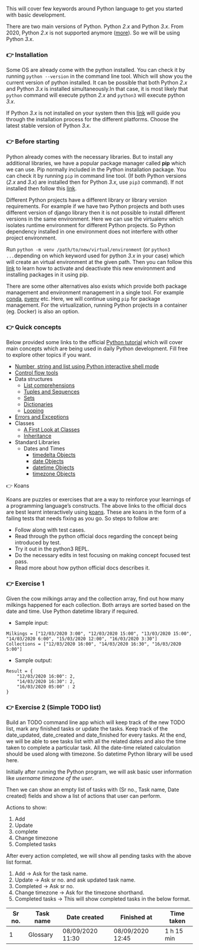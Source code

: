 This will cover few keywords around Python language to get you started with basic development.

There are two main versions of Python. Python *2.x* and Python *3.x*. From 2020, Python *2.x* is not supported anymore ([more](https://www.python.org/doc/sunset-python-2/)). So we will be using Python *3.x*.

### :point_right: Installation
Some OS are already come with the python installed. You can check it by running `python --version` in the command line tool. Which will show you the current version of python installed. It can be possible that both Python *2.x* and Python *3.x* is installed simultaneously.In that case, it is most likely that `python` command will execute python *2.x* and `python3` will execute python *3.x*.

If Python *3.x* is not installed on your system then this [link](https://wiki.python.org/moin/BeginnersGuide/Download) will guide you through the installation process for the different platforms. Choose the latest stable version of Python *3.x*.

### :point_right: Before starting
Python already comes with the necessary libraries. But to install any additional libraries, we have a popular package manager called **pip** which we can use. Pip normally included in the Python installation package. You can check it by running `pip` in command line tool. (If both Python versions (*2.x* and *3.x*) are installed then for Python *3.x*, use `pip3` command). If not installed then follow this [link](https://pip.pypa.io/en/stable/installing/).

Different Python projects have a different library or library version requirements. For example if we have two Python projects and both uses different version of django library then it is not possible to install different versions in the same environment. Here we can use the virtualenv which isolates runtime environment for different Python projects. So Python dependency installed in one environment does not interfere with other project environment.

Run `python -m venv /path/to/new/virtual/environment` (or `python3 ...`depending on which keyword used for python *3.x* in your case) which will create an virtual environment at the given path. Then you can follow this [link](https://docs.python.org/3/tutorial/venv.html) to learn how to activate and deactivate this new environment and installing packages in it using pip.

There are some other alternatives also exists which provide both package management and environment management in a single tool. For example [conda](https://conda.io/en/latest/), [pyenv](https://pipenv.pypa.io/en/latest/) etc. Here, we will continue using `pip` for package management. For the virtualization, running Python projects in a container (eg. Docker) is also an option.

### :point_right: Quick concepts
Below provided some links to the official [Python tutorial](https://docs.python.org/3/tutorial/) which will cover main concepts which are being used in daily Python development. Fill free to explore other topics if you want.

* [Number, string and list using Python interactive shell mode](https://docs.python.org/3/tutorial/introduction.html#using-python-as-a-calculator)
* [Control flow tools](https://docs.python.org/3/tutorial/controlflow.html)
* Data structures
    * [List comprehensions](https://docs.python.org/3/tutorial/datastructures.html#list-comprehensions)
    * [Tuples and Sequences](https://docs.python.org/3/tutorial/datastructures.html#tuples-and-sequences)
    * [Sets](https://docs.python.org/3/tutorial/datastructures.html#sets)
    * [Dictionaries](https://docs.python.org/3/tutorial/datastructures.html#dictionaries)
    * [Looping](https://docs.python.org/3/tutorial/datastructures.html#looping-techniques)
* [Errors and Exceptions](https://docs.python.org/3/tutorial/errors.html)
* Classes
    * [A First Look at Classes](https://docs.python.org/3/tutorial/classes.html#a-first-look-at-classes)
    * [Inheritance](https://docs.python.org/3/tutorial/classes.html#inheritance)
* Standard Libraries
    * Dates and Times
        * [timedelta Objects](https://docs.python.org/3/library/datetime.html#timedelta-objects)
        * [date Objects](https://docs.python.org/3/library/datetime.html#date-objects)
        * [datetime Objects](https://docs.python.org/3/library/datetime.html#datetime-objects)
        * [timezone Objects](https://docs.python.org/3/library/datetime.html#timezone-objects)

:point_right: Koans

Koans are puzzles or exercises that are a way to reinforce your learnings of a programming language’s constructs.
The above links to the official docs are best learnt interactively using [koans](https://github.com/gregmalcolm/python_koans).
These are koans in the form of a failing tests that needs fixing as you go. So steps to follow are:
* Follow along with test cases.
* Read through the python official docs regarding the concept being introduced by test.
* Try it out in the python3 REPL.
* Do the necessary edits in test focusing on making concept focused test pass.
* Read more about how python official docs describes it.

### :point_right: Exercise 1

Given the cow milkings array and the collection array, find out how many milkings happened for each collection.
Both arrays are sorted based on the date and time. Use Python datetime library if required.

- Sample input:
```
Milkings = ["12/03/2020 3:00", "12/03/2020 15:00", "13/03/2020 15:00", "14/03/2020 6:00", "15/03/2020 12:00", "16/03/2020 3:30"]
Collections = ["12/03/2020 16:00", "14/03/2020 16:30", "16/03/2020 5:00"]
```

- Sample output:
```
Result = {
    "12/03/2020 16:00": 2,
    "14/03/2020 16:30": 2,
    "16/03/2020 05:00" : 2
}
```

### :point_right: Exercise 2 (Simple TODO list)
Build an TODO command line app which will keep track of the new TODO list, mark any finished tasks or update the tasks.
Keep track of the date_updated, date_created and date_finished for every tasks. At the end, we will be able to see tasks list with all the related dates and also the time taken to complete a particular task. All the date-time related calculation should be used along with timezone. So datetime Python library will be used here.

Initially after running the Python program, we will ask basic user information like *username* *timezone of the user*.

Then we can show an empty list of tasks with (Sr no., Task name, Date created) fields and show a list of actions that user can perform.

Actions to show: 
1. Add
2. Update
3. complete
4. Change timezone
5. Completed tasks

After every action completed, we will show all pending tasks with the above list format.

1. Add -> Ask for the task name.
2. Update -> Ask sr no. and ask updated task name.
3. Completed -> Ask sr no.
4. Change timezone -> Ask for the timezone shorthand.
5. Completed tasks -> This will show completed tasks in the below format.

Sr no. | Task name | Date created | Finished at | Time taken
-------|-----------|--------------|-------------|------------|
1 | Glossary | 08/09/2020 11:30 | 08/09/2020 12:45 | 1 h 15 min 